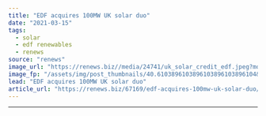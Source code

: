 ```yaml
---
title: "EDF acquires 100MW UK solar duo"
date: "2021-03-15"
tags: 
  - solar
  - edf renewables
  - renews
source: "renews"
image_url: "https://renews.biz//media/24741/uk_solar_credit_edf.jpeg?mode=crop&width=770&heightratio=0.6103896103896103896103896104&slimmage=true"
image_fp: "/assets/img/post_thumbnails/40.6103896103896103896103896104&slimmage=true"
lead: "EDF acquires 100MW UK solar duo"
article_url: "https://renews.biz/67169/edf-acquires-100mw-uk-solar-duo/"
---
```


---

